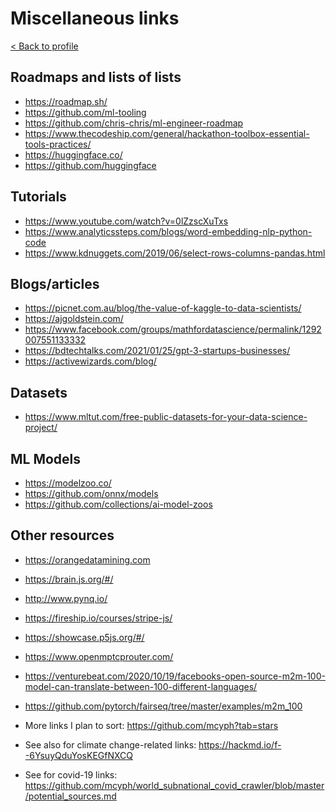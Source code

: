 # Miscellaneous links

[< Back to profile](https://github.com/mcyph)

## Roadmaps and lists of lists

* https://roadmap.sh/
* https://github.com/ml-tooling
* https://github.com/chris-chris/ml-engineer-roadmap
* https://www.thecodeship.com/general/hackathon-toolbox-essential-tools-practices/
* https://huggingface.co/
* https://github.com/huggingface

## Tutorials

* https://www.youtube.com/watch?v=0lZzscXuTxs
* https://www.analyticssteps.com/blogs/word-embedding-nlp-python-code
* https://www.kdnuggets.com/2019/06/select-rows-columns-pandas.html

## Blogs/articles

* https://picnet.com.au/blog/the-value-of-kaggle-to-data-scientists/
* https://ajgoldstein.com/
* https://www.facebook.com/groups/mathfordatascience/permalink/1292007551133332
* https://bdtechtalks.com/2021/01/25/gpt-3-startups-businesses/
* https://activewizards.com/blog/

## Datasets

* https://www.mltut.com/free-public-datasets-for-your-data-science-project/

## ML Models

* https://modelzoo.co/
* https://github.com/onnx/models
* https://github.com/collections/ai-model-zoos

## Other resources

* https://orangedatamining.com
* https://brain.js.org/#/
* http://www.pynq.io/
* https://fireship.io/courses/stripe-js/
* https://showcase.p5js.org/#/
* https://www.openmptcprouter.com/
* https://venturebeat.com/2020/10/19/facebooks-open-source-m2m-100-model-can-translate-between-100-different-languages/
* https://github.com/pytorch/fairseq/tree/master/examples/m2m_100

* More links I plan to sort: https://github.com/mcyph?tab=stars
* See also for climate change-related links: https://hackmd.io/f--6YsuyQduYosKEGfNXCQ
* See for covid-19 links: https://github.com/mcyph/world_subnational_covid_crawler/blob/master/potential_sources.md
